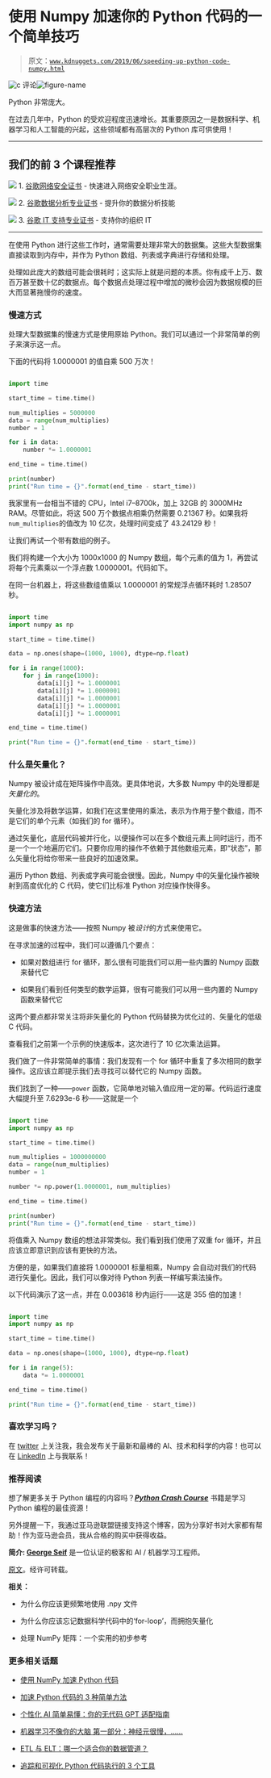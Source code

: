 # 使用 Numpy 加速你的 Python 代码的一个简单技巧

> 原文：[`www.kdnuggets.com/2019/06/speeding-up-python-code-numpy.html`](https://www.kdnuggets.com/2019/06/speeding-up-python-code-numpy.html)

![c](img/3d9c022da2d331bb56691a9617b91b90.png) 评论![figure-name](img/3dca2a2ec5dce62853868c8be29e6f66.png)

Python 非常庞大。

在过去几年中，Python 的受欢迎程度迅速增长。其重要原因之一是数据科学、机器学习和人工智能的兴起，这些领域都有高层次的 Python 库可供使用！

* * *

## 我们的前 3 个课程推荐

![](img/0244c01ba9267c002ef39d4907e0b8fb.png) 1\. [谷歌网络安全证书](https://www.kdnuggets.com/google-cybersecurity) - 快速进入网络安全职业生涯。

![](img/e225c49c3c91745821c8c0368bf04711.png) 2\. [谷歌数据分析专业证书](https://www.kdnuggets.com/google-data-analytics) - 提升你的数据分析技能

![](img/0244c01ba9267c002ef39d4907e0b8fb.png) 3\. [谷歌 IT 支持专业证书](https://www.kdnuggets.com/google-itsupport) - 支持你的组织 IT

* * *

在使用 Python 进行这些工作时，通常需要处理非常大的数据集。这些大型数据集直接读取到内存中，并作为 Python 数组、列表或字典进行存储和处理。

处理如此庞大的数组可能会很耗时；这实际上就是问题的本质。你有成千上万、数百万甚至数十亿的数据点。每个数据点处理过程中增加的微秒会因为数据规模的巨大而显著拖慢你的速度。

### 慢速方式

处理大型数据集的慢速方式是使用原始 Python。我们可以通过一个非常简单的例子来演示这一点。

下面的代码将 1.0000001 的值自乘 500 万次！

```py

import time

start_time = time.time()

num_multiplies = 5000000
data = range(num_multiplies)
number = 1

for i in data:
    number *= 1.0000001

end_time = time.time()

print(number)
print("Run time = {}".format(end_time - start_time))

```

我家里有一台相当不错的 CPU，Intel i7–8700k，加上 32GB 的 3000MHz RAM。尽管如此，将这 500 万个数据点相乘仍然需要 0.21367 秒。如果我将`num_multiplies`的值改为 10 亿次，处理时间变成了 43.24129 秒！

让我们再试一个带有数组的例子。

我们将构建一个大小为 1000x1000 的 Numpy 数组，每个元素的值为 1，再尝试将每个元素乘以一个浮点数 1.0000001。代码如下。

在同一台机器上，将这些数组值乘以 1.0000001 的常规浮点循环耗时 1.28507 秒。

```py

import time
import numpy as np

start_time = time.time()

data = np.ones(shape=(1000, 1000), dtype=np.float)

for i in range(1000):
    for j in range(1000):
        data[i][j] *= 1.0000001
        data[i][j] *= 1.0000001
        data[i][j] *= 1.0000001
        data[i][j] *= 1.0000001
        data[i][j] *= 1.0000001

end_time = time.time()

print("Run time = {}".format(end_time - start_time))

```

### 什么是矢量化？

Numpy 被设计成在矩阵操作中高效。更具体地说，大多数 Numpy 中的处理都是*矢量化的*。

矢量化涉及将数学运算，如我们在这里使用的乘法，表示为作用于整个数组，而不是它们的单个元素（如我们的 for 循环）。

通过矢量化，底层代码被并行化，以便操作可以在多个数组元素上同时运行，而不是一个一个地遍历它们。只要你应用的操作不依赖于其他数组元素，即“状态”，那么矢量化将给你带来一些良好的加速效果。

遍历 Python 数组、列表或字典可能会很慢。因此，Numpy 中的矢量化操作被映射到高度优化的 C 代码，使它们比标准 Python 对应操作快得多。

### 快速方法

这是做事的快速方法——按照 Numpy 被*设计*的方式来使用它。

在寻求加速的过程中，我们可以遵循几个要点：

+   如果对数组进行 for 循环，那么很有可能我们可以用一些内置的 Numpy 函数来替代它

+   如果我们看到任何类型的数学运算，很有可能我们可以用一些内置的 Numpy 函数来替代它

这两个要点都非常关注将非矢量化的 Python 代码替换为优化过的、矢量化的低级 C 代码。

查看我们之前第一个示例的快速版本，这次进行了 10 亿次乘法运算。

我们做了一件非常简单的事情：我们发现有一个 for 循环中重复了多次相同的数学操作。这应该立即提示我们去寻找可以替代它的 Numpy 函数。

我们找到了一种——`power` 函数，它简单地对输入值应用一定的幂。代码运行速度大幅提升至 7.6293e-6 秒——这就是一个

```py

import time
import numpy as np

start_time = time.time()

num_multiplies = 1000000000
data = range(num_multiplies)
number = 1

number *= np.power(1.0000001, num_multiplies)

end_time = time.time()

print(number)
print("Run time = {}".format(end_time - start_time))

```

将值乘入 Numpy 数组的想法非常类似。我们看到我们使用了双重 for 循环，并且应该立即意识到应该有更快的方法。

方便的是，如果我们直接将 1.0000001 标量相乘，Numpy 会自动对我们的代码进行矢量化。因此，我们可以像对待 Python 列表一样编写乘法操作。

以下代码演示了这一点，并在 0.003618 秒内运行——这是 355 倍的加速！

```py

import time
import numpy as np

start_time = time.time()

data = np.ones(shape=(1000, 1000), dtype=np.float)

for i in range(5):
    data *= 1.0000001

end_time = time.time()

print("Run time = {}".format(end_time - start_time))

```

### 喜欢学习吗？

在 [twitter](https://twitter.com/GeorgeSeif94) 上关注我，我会发布关于最新和最棒的 AI、技术和科学的内容！也可以在 [LinkedIn](https://www.linkedin.com/in/georgeseif/) 上与我联系！

### 推荐阅读

想了解更多关于 Python 编程的内容吗？[***Python Crash Course***](https://amzn.to/2H1JIDw) 书籍是学习 Python 编程的最佳资源！

另外提醒一下，我通过亚马逊联盟链接支持这个博客，因为分享好书对大家都有帮助！作为亚马逊会员，我从合格的购买中获得收益。

**简介: [George Seif](https://towardsdatascience.com/@george.seif94)** 是一位认证的极客和 AI / 机器学习工程师。

[原文](https://towardsdatascience.com/one-simple-trick-for-speeding-up-your-python-code-with-numpy-1afc846db418)。经许可转载。

**相关：**

+   为什么你应该更频繁地使用 .npy 文件

+   为什么你应该忘记数据科学代码中的‘for-loop’，而拥抱矢量化

+   处理 NumPy 矩阵：一个实用的初步参考

### 更多相关话题

+   [使用 NumPy 加速 Python 代码](https://www.kdnuggets.com/speeding-up-your-python-code-with-numpy)

+   [加速 Python 代码的 3 种简单方法](https://www.kdnuggets.com/2022/10/3-simple-ways-speed-python-code.html)

+   [个性化 AI 简单易懂：你的无代码 GPT 适配指南](https://www.kdnuggets.com/personalized-ai-made-simple-your-no-code-guide-to-adapting-gpts)

+   [机器学习不像你的大脑 第一部分：神经元很慢，……](https://www.kdnuggets.com/2022/04/machine-learning-like-brain-part-one-neurons-slow-slow-slow.html)

+   [ETL 与 ELT：哪一个适合你的数据管道？](https://www.kdnuggets.com/2023/03/etl-elt-one-right-data-pipeline.html)

+   [追踪和可视化 Python 代码执行的 3 个工具](https://www.kdnuggets.com/2021/12/3-tools-track-visualize-execution-python-code.html)
